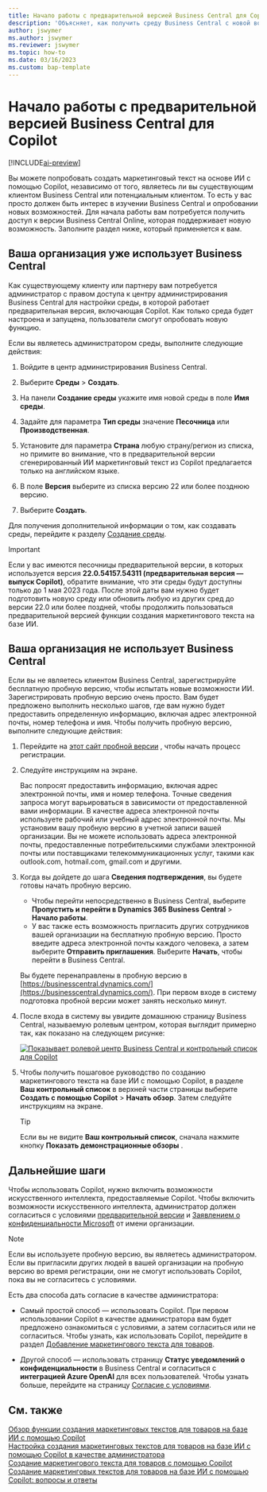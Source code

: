 ```yaml
---
title: Начало работы с предварительной версией Business Central для Copilot
description: 'Объясняет, как получить среду Business Central с новой возможностью искусственного интеллекта для создания текстовых предложений для описаний товаров/продуктов.'
author: jswymer
ms.author: jswymer
ms.reviewer: jswymer
ms.topic: how-to
ms.date: 03/16/2023
ms.custom: bap-template
---
```


# Начало работы с предварительной версией Business Central для Copilot

[!INCLUDE[ai-preview](includes/ai-preview.md)]

Вы можете попробовать создать маркетинговый текст на основе ИИ с помощью Copilot, независимо от того, являетесь ли вы существующим клиентом Business Central или потенциальным клиентом. То есть у вас просто должен быть интерес в изучении Business Central и опробовании новых возможностей. Для начала работы вам потребуется получить доступ к версии Business Central Online, которая поддерживает новую возможность. Заполните раздел ниже, который применяется к вам.

## Ваша организация уже использует Business Central

Как существующему клиенту или партнеру вам потребуется администратор с правом доступа к центру администрирования Business Central для настройки среды, в которой работает предварительная версия, включающая Copilot. Как только среда будет настроена и запущена, пользователи смогут опробовать новую функцию.

Если вы являетесь администратором среды, выполните следующие действия:

1. Войдите в центр администрирования Business Central.
2. Выберите **Среды** > **Создать**.
3. На панели **Создание среды** укажите имя новой среды в поле **Имя среды**.
4. Задайте для параметра **Тип среды** значение **Песочница** или **Производственная**.
5. Установите для параметра **Страна** любую страну/регион из списка, но примите во внимание, что в предварительной версии сгенерированный ИИ маркетинговый текст из Copilot предлагается только на английском языке.
6. В поле **Версия** выберите из списка версию 22 или более позднюю версию.

   <!--
   > [!IMPORTANT]
   > You must use **22.0.54157.54311 (Preview - Copilot edition)** to experience Copilot.
   -->
7. Выберите **Создать**.  

Для получения дополнительной информации о том, как создавать среды, перейдите к разделу [Создание среды](/dynamics365/business-central/dev-itpro/administration/tenant-admin-center-environments#create-a-new-environment).

> [!IMPORTANT]
> Если у вас имеются песочницы предварительной версии, в которых используется версия **22.0.54157.54311 (предварительная версия — выпуск Copilot)**, обратите внимание, что эти среды будут доступны только до 1 мая 2023 года. После этой даты вам нужно будет подготовить новую среду или обновить любую из других сред до версии 22.0 или более поздней, чтобы продолжить пользоваться предварительной версией функции создания маркетингового текста на базе ИИ.

## Ваша организация не использует Business Central

Если вы не являетесь клиентом Business Central, зарегистрируйте бесплатную пробную версию, чтобы испытать новые возможности ИИ. Зарегистрировать пробную версию очень просто. Вам будет предложено выполнить несколько шагов, где вам нужно будет предоставить определенную информацию, включая адрес электронной почты, номер телефона и имя. Чтобы получить пробную версию, выполните следующие действия:

1. Перейдите на [этот сайт пробной версии](https://go.microsoft.com/fwlink/?linkid=2227167) , чтобы начать процесс регистрации.
2. Следуйте инструкциям на экране.

   Вас попросят предоставить информацию, включая адрес электронной почты, имя и номер телефона. Точные сведения запроса могут варьироваться в зависимости от предоставленной вами информации. <!--But here are a couple important points to be aware of as you run through the sign-up process:--> В качестве адреса электронной почты используете рабочий или учебный адрес электронной почты. Мы установим вашу пробную версию в учетной записи вашей организации. Вы не можете использовать адреса электронной почты, предоставленные потребительскими службами электронной почты или поставщиками телекоммуникационных услуг, такими как outlook.com, hotmail.com, gmail.com и другими.
   
   <!-- When you get to the option for **Country or region** be sure to set this **United States**.

      > [!IMPORTANT]
      > You must set **Country or region** to **United States**; otherwise the AI-powered item marketing text with Copilot won't be available in Business Central.  -->
3. Когда вы дойдете до шага **Сведения подтверждения**, вы будете готовы начать пробную версию.

   - Чтобы перейти непосредственно в Business Central, выберите **Пропустить и перейти в Dynamics 365 Business Central** > **Начало работы**.
   - У вас также есть возможность пригласить других сотрудников вашей организации на бесплатную пробную версию. Просто введите адреса электронной почты каждого человека, а затем выберите **Отправить приглашения**. Выберите **Начать**, чтобы перейти в Business Central.  

   Вы будете перенаправлены в пробную версию в [https://businesscentral.dynamics.com/](https://businesscentral.dynamics.com/). При первом входе в систему подготовка пробной версии может занять несколько минут.

<!--
1. On the **Let's get you started** step, enter your work or school email address, then select **Next**.

   Use your work or school email address. We'll establish your trial on your organization's account. You can't use email addresses provided by consumer email services or telecommunication providers, such as outlook.com, hotmail.com, gmail.com, and others.
3. When asked what kind of email you have, select **I got it from my organization** > **Next**.
4. On the **Create your account** step, you provide information that will help use set up a trial version of Business Central that you can sign in to.

   1. Provide a telephone number that we can use to send you a verification code. Enter a country code and number that isn't VoIP or toll free.
   2. Choose how you want us to send the verification code:
      - Select **Text me** to get the verification code in a text message.
      - Select **Call me** to get the code in a voice message.
   3. Select **Send verification code**. 
   4. When you get the code, type it in the **Enter your verification code** box, then select **Verify**.

      Once you're verified, we'll send you an email with another verification code that you'll use in the next step to complete creating your account.
   5. Fill in your first and last name.
   6. Set **Country or region** to **United States**.

      > [!IMPORTANT]
      > You must set **Country or region** to **United States**; otherwise the AI-powered item marketing text with Copilot won't be available in Business Central.  

   7. Enter a valid phone umber in the **Business telephone number** box.
   8. In the **Create password** and **Confirm password** boxes, enter a password that you want to use to sign in to Business Central. The password must at least eight characters and include at least one number, an uppercase letter, and a lower case letter.
   9. In the **Verification code** box, enter the verification code we sent you in an email, then select **Next**.
   10. When you get a prompt that your account is successfully created, select **Sign in**.
-->

4. После входа в систему вы увидите домашнюю страницу Business Central, называемую ролевым центром, которая выглядит примерно так, как показано на следующем рисунке:

   [![Показывает ролевой центр Business Central и контрольный список для Copilot](media/copilot-checklist.png)](media/copilot-checklist.png#lightbox)

5. Чтобы получить пошаговое руководство по созданию маркетингового текста на базе ИИ с помощью Copilot, в разделе **Ваш контрольный список** в верхней части страницы выберите **Создать с помощью Copilot** > **Начать обзор**. Затем следуйте инструкциям на экране.

   > [!TIP]
   > Если вы не видите **Ваш контрольный список**, сначала нажмите кнопку **Показать демонстрационные обзоры** .

## Дальнейшие шаги

Чтобы использовать Copilot, нужно включить возможности искусственного интеллекта, предоставляемые Copilot. Чтобы включить возможности искусственного интеллекта, администратор должен согласиться с условиями [предварительной версии](https://dynamics.microsoft.com/legaldocs/supp-dynamics365-preview/) и [Заявлением о конфиденциальности Microsoft](https://go.microsoft.com/fwlink/?LinkId=521839) от имени организации.

> [!NOTE]
> Если вы используете пробную версию, вы являетесь администратором. Если вы пригласили других людей в вашей организации на пробную версию во время регистрации, они не смогут использовать Copilot, пока вы не согласитесь с условиями.

Есть два способа дать согласие в качестве администратора:

- Самый простой способ — использовать Copilot. При первом использовании Copilot в качестве администратора вам будет предложено ознакомиться с условиями, а затем согласиться или не согласиться. Чтобы узнать, как использовать Copilot, перейдите в раздел [Добавление маркетингового текста для товаров](item-marketing-text.md).  

- Другой способ — использовать страницу **Статус уведомлений о конфиденциальности** в Business Central и согласиться с **интеграцией Azure OpenAI** для всех пользователей. Чтобы узнать больше, перейдите на страницу [Согласие с условиями](enable-ai.md#consent-to-or-reject-preview-and-privacy-terms-and-conditions-for-all-users).

## См. также

[Обзор функции создания маркетинговых текстов для товаров на базе ИИ с помощью Copilot](ai-overview.md)  
[Настройка создания маркетинговых текстов для товаров на базе ИИ с помощью Copilot в качестве администратора](enable-ai.md)  
[Создание маркетингового текста для товаров с помощью Copilot](item-marketing-text.md)  
[Создание маркетинговых текстов для товаров на базе ИИ с помощью Copilot: вопросы и ответы](ai-faq.md)  